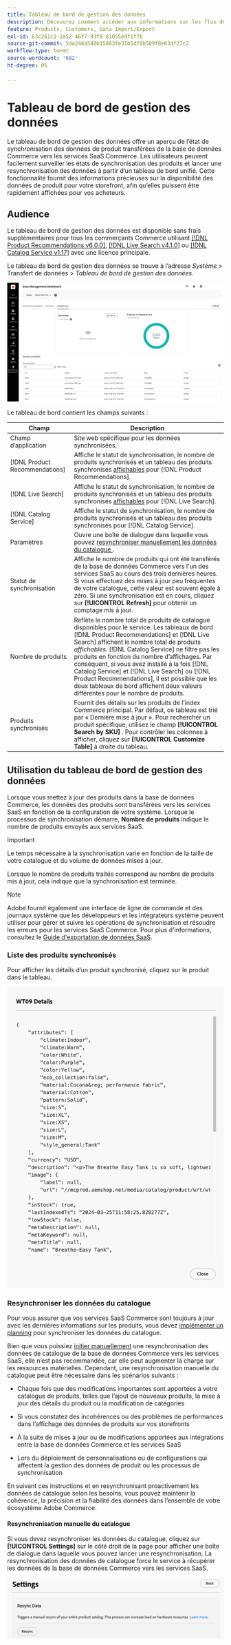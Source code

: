 ```yaml
---
title: Tableau de bord de gestion des données
description: Découvrez comment accéder aux informations sur les flux de données pour [!DNL Catalog Service],  [!DNL Live Search] et  [!DNL Product Recommendation].
feature: Products, Customers, Data Import/Export
exl-id: 63c261c1-1a52-46f7-93f8-81055edf1f7b
source-git-commit: 5da244a548b15863fe31b5df8b509f8e63df27c2
workflow-type: tm+mt
source-wordcount: '682'
ht-degree: 0%

---
```


# Tableau de bord de gestion des données

Le tableau de bord de gestion des données offre un aperçu de l’état de synchronisation des données de produit transférées de la base de données Commerce vers les services SaaS Commerce. Les utilisateurs peuvent facilement surveiller les états de synchronisation des produits et lancer une resynchronisation des données à partir d’un tableau de bord unifié. Cette fonctionnalité fournit des informations précieuses sur la disponibilité des données de produit pour votre storefront, afin qu’elles puissent être rapidement affichées pour vos acheteurs.

## Audience

Le tableau de bord de gestion des données est disponible sans frais supplémentaires pour tous les commerçants Commerce utilisant [[!DNL Product Recommendations v6.0.0]](https://experienceleague.adobe.com/en/docs/commerce/product-recommendations/guide-overview), [[!DNL Live Search v4.1.0]](https://experienceleague.adobe.com/en/docs/commerce/live-search/guide-overview) ou [[!DNL Catalog Service v1.17]](https://experienceleague.adobe.com/en/docs/commerce/catalog-service/guide-overview) avec une licence principale.

Le tableau de bord de gestion des données se trouve à l’adresse *Système* > Transfert de données > *Tableau de bord de gestion des données*.

![Tableau de bord de gestion des données](assets/data-management-dashboard.png)

Le tableau de bord contient les champs suivants :

| Champ | Description |
|--- |--- |
| Champ d’application | Site web spécifique pour les données synchronisées. |
| [!DNL Product Recommendations] | Affiche le statut de synchronisation, le nombre de produits synchronisés et un tableau des produits synchronisés [affichables](https://experienceleague.adobe.com/en/docs/commerce-admin/config/catalog/inventory#stock-options) pour [!DNL Product Recommendations]. |
| [!DNL Live Search] | Affiche le statut de synchronisation, le nombre de produits synchronisés et un tableau des produits synchronisés [affichables](https://experienceleague.adobe.com/en/docs/commerce-admin/config/catalog/inventory#stock-options) pour [!DNL Live Search]. |
| [!DNL Catalog Service] | Affiche le statut de synchronisation, le nombre de produits synchronisés et un tableau des produits synchronisés pour [!DNL Catalog Service]. |
| Paramètres | Ouvre une boîte de dialogue dans laquelle vous pouvez [ resynchroniser manuellement les données du catalogue ](#resync-catalog-data). |
| Statut de synchronisation | Affiche le nombre de produits qui ont été transférés de la base de données Commerce vers l&#39;un des services SaaS au cours des trois dernières heures. Si vous effectuez des mises à jour peu fréquentes de votre catalogue, cette valeur est souvent égale à zéro. Si une synchronisation est en cours, cliquez sur **[!UICONTROL Refresh]** pour obtenir un comptage mis à jour. |
| Nombre de produits | Reflète le nombre total de produits de catalogue disponibles pour le service. Les tableaux de bord [!DNL Product Recommendations] et [!DNL Live Search] affichent le nombre total de produits _affichables_. [!DNL Catalog Service] ne filtre pas les produits en fonction du nombre d’affichages. Par conséquent, si vous avez installé à la fois [!DNL Catalog Service] et [!DNL Live Search] ou [!DNL Product Recommendations], il est possible que les deux tableaux de bord affichent deux valeurs différentes pour le nombre de produits. |
| Produits synchronisés | Fournit des détails sur les produits de l’index Commerce principal. Par défaut, ce tableau est trié par « Dernière mise à jour ». Pour rechercher un produit spécifique, utilisez le champ **[!UICONTROL Search by SKU]** . Pour contrôler les colonnes à afficher, cliquez sur **[!UICONTROL Customize Table]** à droite du tableau. |

## Utilisation du tableau de bord de gestion des données

Lorsque vous mettez à jour des produits dans la base de données Commerce, les données des produits sont transférées vers les services SaaS en fonction de la configuration de votre système. Lorsque le processus de synchronisation démarre, **Nombre de produits** indique le nombre de produits envoyés aux services SaaS.

>[!IMPORTANT]
>
>Le temps nécessaire à la synchronisation varie en fonction de la taille de votre catalogue et du volume de données mises à jour.

Lorsque le nombre de produits traités correspond au nombre de produits mis à jour, cela indique que la synchronisation est terminée.

>[!NOTE]
>
>Adobe fournit également une interface de ligne de commande et des journaux système que les développeurs et les intégrateurs système peuvent utiliser pour gérer et suivre les opérations de synchronisation et résoudre les erreurs pour les services SaaS Commerce. Pour plus d&#39;informations, consultez le [Guide d&#39;exportation de données SaaS](https://experienceleague.adobe.com/en/docs/commerce/saas-data-export/overview).

### Liste des produits synchronisés

Pour afficher les détails d’un produit synchronisé, cliquez sur le produit dans le tableau.

![Détails du produit Syncd](assets/sync-product-detail.png)

### Resynchroniser les données du catalogue

Pour vous assurer que vos services SaaS Commerce sont toujours à jour avec les dernières informations sur les produits, vous devez [implémenter un planning](https://experienceleague.adobe.com/en/docs/commerce-operations/configuration-guide/cli/manage-indexers#reindex) pour synchroniser les données du catalogue.

Bien que vous puissiez [initier manuellement](#manually-resync-catalog) une resynchronisation des données de catalogue de la base de données Commerce vers les services SaaS, elle n’est pas recommandée, car elle peut augmenter la charge sur les ressources matérielles. Cependant, une resynchronisation manuelle du catalogue peut être nécessaire dans les scénarios suivants :

- Chaque fois que des modifications importantes sont apportées à votre catalogue de produits, telles que l’ajout de nouveaux produits, la mise à jour des détails du produit ou la modification de catégories

- Si vous constatez des incohérences ou des problèmes de performances dans l’affichage des données de produits sur vos storefronts

- À la suite de mises à jour ou de modifications apportées aux intégrations entre la base de données Commerce et les services SaaS

- Lors du déploiement de personnalisations ou de configurations qui affectent la gestion des données de produit ou les processus de synchronisation

En suivant ces instructions et en resynchronisant proactivement les données de catalogue selon les besoins, vous pouvez maintenir la cohérence, la précision et la fiabilité des données dans l’ensemble de votre écosystème Adobe Commerce.

#### Resynchronisation manuelle du catalogue

Si vous devez resynchroniser les données du catalogue, cliquez sur **[!UICONTROL Settings]** sur le côté droit de la page pour afficher une boîte de dialogue dans laquelle vous pouvez lancer une resynchronisation. La resynchronisation des données de catalogue force le service à récupérer les données de la base de données Commerce vers les services SaaS.

![Synchronisation manuelle des produits](assets/resync-data.png)
